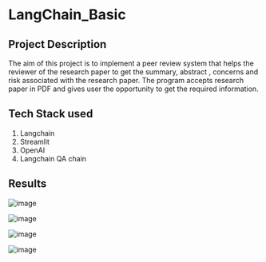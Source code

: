 # LangChain_Basic

## Project Description

The aim of this project is to implement a peer review system that helps the reviewer of the research paper to get the summary, abstract , concerns and risk associated with the research paper. The program accepts research paper in PDF and gives user the opportunity to get the required information.

## Tech Stack used
1. Langchain
2. Streamlit
3. OpenAI
4. Langchain QA chain

## Results

![image](https://github.com/SN-shalini/LangChain_Basic/assets/139114603/bd8aa54c-1388-47f1-99c9-1ba4718167f1)

![image](https://github.com/SN-shalini/LangChain_Basic/assets/139114603/c934baa7-1d44-42c0-bb2b-b8cea6862992)

![image](https://github.com/SN-shalini/LangChain_Basic/assets/139114603/beb327df-15ea-4e22-a119-9d92a5224999)

![image](https://github.com/SN-shalini/LangChain_Basic/assets/139114603/900b14d3-cdb5-4030-b7f9-d18914b3181d)





